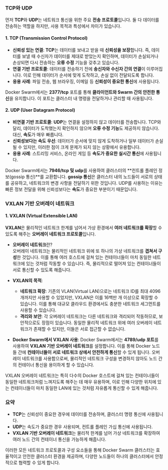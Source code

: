 
### TCP와 UDP
먼저 **TCP**와 **UDP**는 네트워크 통신을 위한 주요 **전송 프로토콜**입니다. 둘 다 데이터를 전송하는 역할을 하지만, 사용 목적과 특성에서 차이가 있습니다.

#### 1. TCP (Transmission Control Protocol)
- **신뢰성 있는 연결**: **TCP**는 데이터를 보내고 받을 때 **신뢰성을 보장**합니다. 즉, 데이터를 보낼 때 수신자가 데이터를 제대로 받았는지 확인하며, 데이터가 손실되거나 손상되면 다시 전송하는 **오류 수정** 기능을 갖추고 있습니다.
- **연결 기반 프로토콜**: 데이터를 전송하기 전에 **송신자와 수신자 간의 연결**이 이루어집니다. 이로 인해 데이터가 순서에 맞게 도착하고, 손실 없이 전달되도록 합니다.
- **응용 사례**: 파일 전송, 웹 브라우징, 이메일 등 **신뢰성이 중요한 통신**에 사용됩니다.

Docker Swarm에서는 **2377/tcp** 포트를 통해 **클라이언트와 Swarm 간의 안전한 통신**을 유지합니다. 이 포트는 클러스터 내 명령을 전달하거나 관리할 때 사용됩니다.

#### 2. UDP (User Datagram Protocol)
- **비연결 기반 프로토콜**: **UDP**는 연결을 설정하지 않고 데이터를 전송합니다. TCP와 달리, 데이터가 도착했는지 확인하지 않으며 **오류 수정 기능**도 제공하지 않습니다. 대신, **속도**가 매우 빠릅니다.
- **신뢰성보다는 속도 우선**: 데이터가 순서에 맞지 않게 도착하거나 일부 데이터가 손실될 수 있지만, 이러한 점이 크게 문제가 되지 않는 상황에서 유용합니다.
- **응용 사례**: 스트리밍 서비스, 온라인 게임 등 **속도가 중요한 실시간 통신**에 사용됩니다.

Docker Swarm에서는 **7946/tcp 및 udp**를 사용하여 클러스터의 **컨트롤 플레인 정보(gossip 통신)**를 교환합니다. **gossip 통신**은 클러스터 내의 노드들이 서로의 상태를 공유하고, 네트워크의 변경 사항을 전달하기 위한 것입니다. UDP를 사용하는 이유는 빠른 정보 전달을 위해 신뢰성보다는 **속도**가 중요한 부분이기 때문입니다.

### VXLAN 기반 오버레이 네트워크
#### 1. VXLAN (Virtual Extensible LAN)
**VXLAN**은 물리적인 네트워크 한계를 넘어서 가상 환경에서 **여러 네트워크를 확장**할 수 있도록 해주는 **오버레이 네트워크 프로토콜**입니다.

- **오버레이 네트워크**란?  
  오버레이 네트워크는 물리적인 네트워크 위에 또 하나의 가상 네트워크를 **겹쳐서 구성**한 것입니다. 이를 통해 여러 호스트에 걸쳐 있는 컨테이너들이 마치 동일한 네트워크에 있는 것처럼 작동할 수 있습니다. 즉, 물리적으로 떨어져 있는 컨테이너들이 서로 통신할 수 있도록 해줍니다.

- **VXLAN의 목적**:
    - **네트워크 확장**: 기존의 VLAN(Virtual LAN)으로는 네트워크 ID를 최대 4096개까지만 사용할 수 있었지만, VXLAN은 이를 16백만 개 이상으로 확장할 수 있습니다. 이를 통해 대규모 클라우드 환경에서도 충분한 네트워크 세그먼트를 사용할 수 있습니다.
    - **격리와 보안**: 각 오버레이 네트워크는 다른 네트워크와 격리되어 작동하므로, 보안적으로도 장점이 있습니다. 동일한 물리적 네트워크 위에 여러 오버레이 네트워크가 존재할 수 있지만, 이들은 서로 접근할 수 없습니다.

- **Docker Swarm에서 VXLAN 사용**:
  Docker Swarm에서는 **4789/udp 포트**를 사용하여 **VXLAN 기반 오버레이 네트워크**를 설정합니다. 이를 통해 Docker 노드들 간에 **컨테이너들이 서로 네트워크 상에서 안전하게 통신**할 수 있게 됩니다. 오버레이 네트워크를 사용함으로써, 물리적인 네트워크 구성을 변경하지 않아도 노드 간의 컨테이너 통신을 용이하게 할 수 있습니다.

VXLAN 오버레이 네트워크는 특히 다수의 Docker 호스트에 걸쳐 있는 컨테이너들이 동일한 네트워크처럼 느껴지도록 해주는 데 매우 유용하며, 이로 인해 다양한 위치에 있는 컨테이너들이 마치 동일한 LAN에 있는 것처럼 자유롭게 통신할 수 있게 해줍니다.

### 요약
- **TCP**는 신뢰성이 중요한 경우에 데이터를 전송하며, 클러스터 명령 통신에 사용됩니다.
- **UDP**는 속도가 중요한 경우 사용되며, 컨트롤 플레인 가십 통신에 사용됩니다.
- **VXLAN 기반 오버레이 네트워크**는 물리적 한계를 넘어 가상 네트워크를 확장하여 여러 노드 간의 컨테이너 통신을 가능하게 해줍니다.

이러한 모든 네트워크 프로토콜과 구성 요소들을 통해 Docker Swarm 클러스터는 효율적이고 안전한 클러스터 환경을 제공하며, 다양한 노드들이 하나의 클러스터에서 안정적으로 협력할 수 있게 합니다.